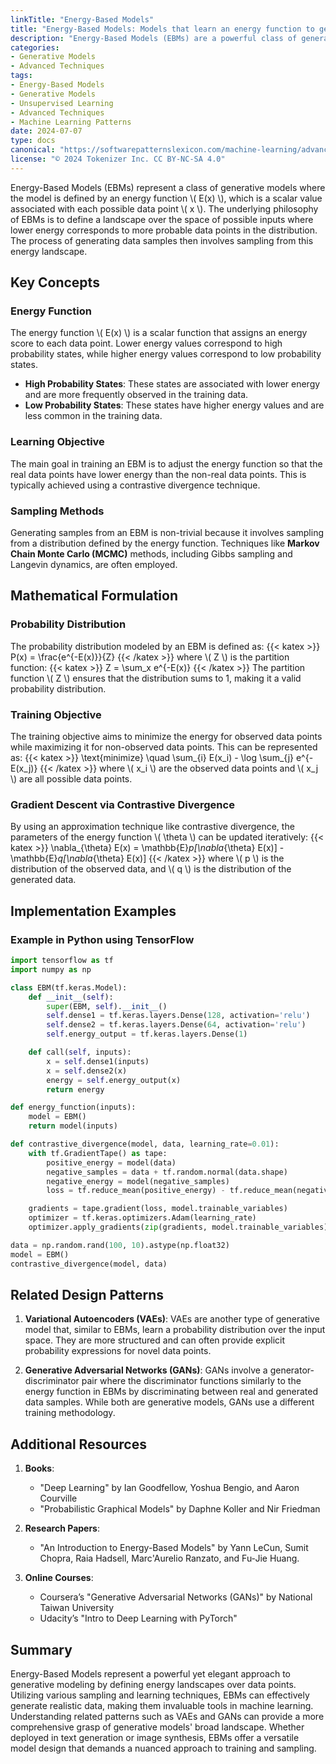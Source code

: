 ```yaml
---
linkTitle: "Energy-Based Models"
title: "Energy-Based Models: Models that learn an energy function to generate data samples"
description: "Energy-Based Models (EBMs) are a powerful class of generative models that work by learning an energy function from which they generate data samples. They are particularly effective for specific datasets and tasks, like image and text generation."
categories:
- Generative Models
- Advanced Techniques
tags:
- Energy-Based Models
- Generative Models
- Unsupervised Learning
- Advanced Techniques
- Machine Learning Patterns
date: 2024-07-07
type: docs
canonical: "https://softwarepatternslexicon.com/machine-learning/advanced-techniques/generative-models/energy-based-models"
license: "© 2024 Tokenizer Inc. CC BY-NC-SA 4.0"
---
```



Energy-Based Models (EBMs) represent a class of generative models where the model is defined by an energy function \\( E(x) \\), which is a scalar value associated with each possible data point \\( x \\). The underlying philosophy of EBMs is to define a landscape over the space of possible inputs where lower energy corresponds to more probable data points in the distribution. The process of generating data samples then involves sampling from this energy landscape.

## Key Concepts

### Energy Function
The energy function \\( E(x) \\) is a scalar function that assigns an energy score to each data point. Lower energy values correspond to high probability states, while higher energy values correspond to low probability states.
- **High Probability States**: These states are associated with lower energy and are more frequently observed in the training data.
- **Low Probability States**: These states have higher energy values and are less common in the training data.

### Learning Objective
The main goal in training an EBM is to adjust the energy function so that the real data points have lower energy than the non-real data points. This is typically achieved using a contrastive divergence technique.

### Sampling Methods
Generating samples from an EBM is non-trivial because it involves sampling from a distribution defined by the energy function. Techniques like **Markov Chain Monte Carlo (MCMC)** methods, including Gibbs sampling and Langevin dynamics, are often employed.

## Mathematical Formulation

### Probability Distribution
The probability distribution modeled by an EBM is defined as:
{{< katex >}} P(x) = \frac{e^{-E(x)}}{Z} {{< /katex >}}
where \\( Z \\) is the partition function:
{{< katex >}} Z = \sum_x e^{-E(x)} {{< /katex >}}
The partition function \\( Z \\) ensures that the distribution sums to 1, making it a valid probability distribution.

### Training Objective
The training objective aims to minimize the energy for observed data points while maximizing it for non-observed data points. This can be represented as:
{{< katex >}} \text{minimize} \quad \sum_{i} E(x_i) - \log \sum_{j} e^{-E(x_j)} {{< /katex >}}
where \\( x_i \\) are the observed data points and \\( x_j \\) are all possible data points.

### Gradient Descent via Contrastive Divergence
By using an approximation technique like contrastive divergence, the parameters of the energy function \\( \theta \\) can be updated iteratively:
{{< katex >}} \nabla_{\theta} E(x) = \mathbb{E}_p[\nabla_{\theta} E(x)] - \mathbb{E}_q[\nabla_{\theta} E(x)] {{< /katex >}}
where \\( p \\) is the distribution of the observed data, and \\( q \\) is the distribution of the generated data.

## Implementation Examples

### Example in Python using TensorFlow

```python
import tensorflow as tf
import numpy as np

class EBM(tf.keras.Model):
    def __init__(self):
        super(EBM, self).__init__()
        self.dense1 = tf.keras.layers.Dense(128, activation='relu')
        self.dense2 = tf.keras.layers.Dense(64, activation='relu')
        self.energy_output = tf.keras.layers.Dense(1)

    def call(self, inputs):
        x = self.dense1(inputs)
        x = self.dense2(x)
        energy = self.energy_output(x)
        return energy

def energy_function(inputs):
    model = EBM()
    return model(inputs)

def contrastive_divergence(model, data, learning_rate=0.01):
    with tf.GradientTape() as tape:
        positive_energy = model(data)
        negative_samples = data + tf.random.normal(data.shape)
        negative_energy = model(negative_samples)
        loss = tf.reduce_mean(positive_energy) - tf.reduce_mean(negative_energy)

    gradients = tape.gradient(loss, model.trainable_variables)
    optimizer = tf.keras.optimizers.Adam(learning_rate)
    optimizer.apply_gradients(zip(gradients, model.trainable_variables))

data = np.random.rand(100, 10).astype(np.float32)
model = EBM()
contrastive_divergence(model, data)
```

## Related Design Patterns

1. **Variational Autoencoders (VAEs)**: VAEs are another type of generative model that, similar to EBMs, learn a probability distribution over the input space. They are more structured and can often provide explicit probability expressions for novel data points.

2. **Generative Adversarial Networks (GANs)**: GANs involve a generator-discriminator pair where the discriminator functions similarly to the energy function in EBMs by discriminating between real and generated data samples. While both are generative models, GANs use a different training methodology.

## Additional Resources

1. **Books**:
   - "Deep Learning" by Ian Goodfellow, Yoshua Bengio, and Aaron Courville
   - "Probabilistic Graphical Models" by Daphne Koller and Nir Friedman

2. **Research Papers**:
   - "An Introduction to Energy-Based Models" by Yann LeCun, Sumit Chopra, Raia Hadsell, Marc'Aurelio Ranzato, and Fu-Jie Huang.

3. **Online Courses**:
   - Coursera’s "Generative Adversarial Networks (GANs)" by National Taiwan University
   - Udacity’s "Intro to Deep Learning with PyTorch"

## Summary

Energy-Based Models represent a powerful yet elegant approach to generative modeling by defining energy landscapes over data points. Utilizing various sampling and learning techniques, EBMs can effectively generate realistic data, making them invaluable tools in machine learning. Understanding related patterns such as VAEs and GANs can provide a more comprehensive grasp of generative models' broad landscape. Whether deployed in text generation or image synthesis, EBMs offer a versatile model design that demands a nuanced approach to training and sampling.
